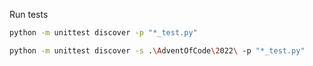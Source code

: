 Run tests

```bash
python -m unittest discover -p "*_test.py"

python -m unittest discover -s .\AdventOfCode\2022\ -p "*_test.py"
```
